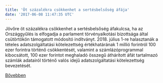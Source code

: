 ```yaml
---
title: 'Öt százalékra csökkenhet a sertésbelsőség áfája'
date: '2017-06-08 11:47:35 UTC'
---
```


Jövőre öt százalékra csökkenhet a sertésbelsőség áfakulcsa, ha az Országgyűlés is elfogadja a parlament törvényalkotási bizottsága által csütörtökön támogatott módosító indítványt. 2018. július 1-re halasztanák a tételes adatszolgáltatási kötelezettség értékhatárának 1 millió forintról 100 ezer forintra történő csökkentését, valamint a számlázóprogrammal kibocsátott, 100 ezer forintot meghaladó összegű áthárított áfát tartalmazó számlák adatairól történő valós idejű adatszolgáltatási kötelezettség bevezetését.


[Bővebben](http://ift.tt/2r5phz2)
